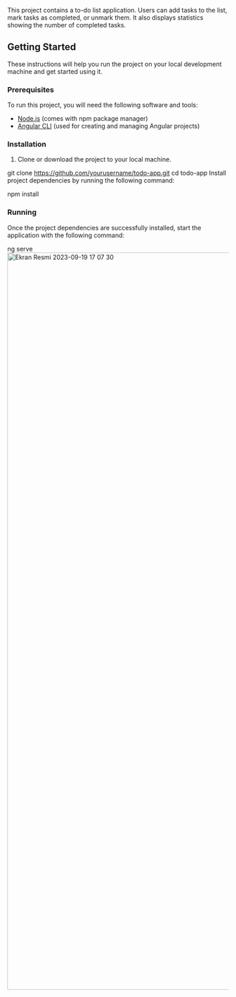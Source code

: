 
This project contains a to-do list application. Users can add tasks to the list, mark tasks as completed, or unmark them. It also displays statistics showing the number of completed tasks.

## Getting Started

These instructions will help you run the project on your local development machine and get started using it.

### Prerequisites

To run this project, you will need the following software and tools:

- [Node.js](https://nodejs.org/) (comes with npm package manager)
- [Angular CLI](https://angular.io/cli) (used for creating and managing Angular projects)

### Installation

1. Clone or download the project to your local machine.

   
git clone https://github.com/yourusername/todo-app.git
cd todo-app
Install project dependencies by running the following command:

npm install

### Running

Once the project dependencies are successfully installed, start the application with the following command:

ng serve<img width="1680" alt="Ekran Resmi 2023-09-19 17 07 30" src="https://github.com/mustafagodel/todo-app/assets/89693873/0b405e1c-65e3-4c2e-9643-bf8b86b9d9a2">
